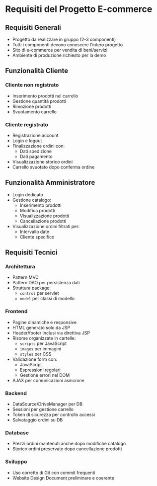 # Requisiti del Progetto E-commerce

## Requisiti Generali

- Progetto da realizzare in gruppo (2-3 componenti)
- Tutti i componenti devono conoscere l'intero progetto
- Sito di e-commerce per vendita di beni/servizi
- Ambiente di produzione richiesto per la demo

## Funzionalità Cliente

### Cliente non registrato

- Inserimento prodotti nel carrello
- Gestione quantità prodotti
- Rimozione prodotti
- Svuotamento carrello

### Cliente registrato

- Registrazione account
- Login e logout
- Finalizzazione ordini con:
    - Dati spedizione
    - Dati pagamento
- Visualizzazione storico ordini
- Carrello svuotato dopo conferma ordine

## Funzionalità Amministratore

- Login dedicato
- Gestione catalogo:
    - Inserimento prodotti
    - Modifica prodotti
    - Visualizzazione prodotti
    - Cancellazione prodotti
- Visualizzazione ordini filtrati per:
    - Intervallo date
    - Cliente specifico

## Requisiti Tecnici

### Architettura

- Pattern MVC
- Pattern DAO per persistenza dati
- Struttura package:
    - `control` per servlet
    - `model` per classi di modello

### Frontend

- Pagine dinamiche e responsive
- HTML generato solo da JSP
- Header/footer inclusi via direttiva JSP
- Risorse organizzate in cartelle:
    - `scripts` per JavaScript
    - `images` per immagini
    - `styles` per CSS
- Validazione form con:
    - JavaScript
    - Espressioni regolari
    - Gestione errori nel DOM
- AJAX per comunicazioni asincrone

### Backend

- DataSource/DriveManager per DB
- Sessioni per gestione carrello
- Token di sicurezza per controllo accessi
- Salvataggio ordini su DB

### Database

- Prezzi ordini mantenuti anche dopo modifiche catalogo
- Storico ordini preservato dopo cancellazione prodotti

### Sviluppo

- Uso corretto di Git con commit frequenti
- Website Design Document preliminare e coerente